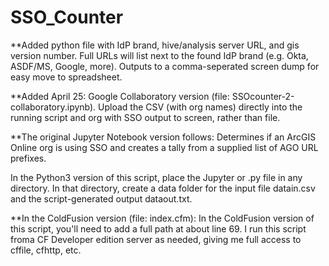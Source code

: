 # SSO_Counter

**Added python file with IdP brand, hive/analysis server URL, and gis version number.  Full URLs will list next to the found IdP brand (e.g. Okta, ASDF/MS, Google, more). Outputs to a comma-seperated screen dump for easy move to spreadsheet.


**Added April 25: Google Collaboratory version (file: SSOcounter-2-collaboratory.ipynb). Upload the CSV (with org names) directly into the running script and org with SSO output to screen, rather than file.


**The original Jupyter Notebook version follows:
Determines if an ArcGIS Online org is using SSO and creates a tally from a supplied list of AGO URL prefixes. 

In the Python3 version of this script, place the Jupyter or .py file in any directory. In that directory, create a data folder for the input file datain.csv and the script-generated output dataout.txt.


**In the ColdFusion version (file: index.cfm):
In the ColdFusion version of this script, you'll need to add a full path at about line 69. I run this script froma CF Developer edition server as needed, giving me full access to cffile, cfhttp, etc.


